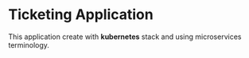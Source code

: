 # Ticketing Application #

This application create with **kubernetes** stack and using microservices terminology.